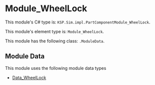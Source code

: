 # Module_WheelLock

This module's C# type is: `KSP.Sim.impl.PartComponentModule_WheelLock`.

This module's element type is: `Module_WheelLock`.

This module has the following class: `.ModuleData`.

## Module Data

This module uses the following module data types

- [Data_WheelLock](Data_WheelLock.md)